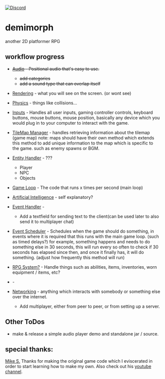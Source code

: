[discord-invite]: https://discord.gg/
[![Discord](https://discordapp.com/api/guilds/431382619595210752/widget.png)][discord-invite]
# demimorph
another 2D platformer RPG

## workflow progress
* ~~[Audio]() - Positional audio that's easy to use.~~
  * ~~add categories~~
  * ~~add a sound type that can overlap itself~~
* [Rendering]() - what you will see on the screen. (or wont see)
* [Physics]() - things like collisions...
* [Inputs]() - Handles all user inputs, gaming controller controls, keyboard buttons, mouse buttons, mouse position, basically any device which you would plug in to your computer to interact with the game.
* [TileMap Manager]() - handles retrieving information about the tilemap (game map) note: maps should have their own method which extends this method to add unique information to the map which is specific to the game. such as enemy spawns or BGM.
* [Entity Handler]() - ???
  * Player
  * NPC
  * Objects
* [Game Loop]() - The code that runs x times per second (main loop)
* [Artificial Intelligence]() - self explanatory?
* [Event Handler]() -
  * Add a textfield for sending text to the client(can be used later to also send it to multiplayer chat)
* [Event Scheduler]() - Schedules when the game should do something, in events where it is required that this runs with the main game loop. (such as timed delays?) for example, something happens and needs to do something else in 30 seconds, this will run every so often to check if 30 seconds has elapsed since then, and once it finally has, it will do something. (adjust how frequently this method will run)
* [RPG System?]() - Handle things such as abilities, items, inventories, worn equipment / items, etc?
* []() -

* [Networking]() - anything which interacts with somebody or something else over the internet.
  * Add multiplayer, either from peer to peer, or from setting up a server.
## Other ToDos
* make & release a simple audio player demo and standalone jar / source.

## special thanks:
[Mike S.](https://github.com/foreignguymike) Thanks for making the original game code which I eviscerated in order to start learning how to make my own. Also check out his [youtube channel](https://www.youtube.com/channel/UC_IV37n-uBpRp64hQIwywWQ).
